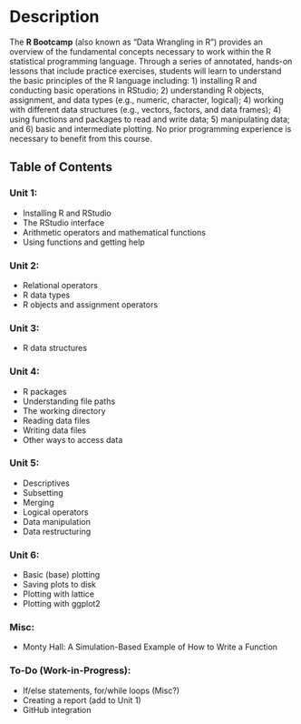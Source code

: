 # Description
The **R Bootcamp** (also known as “Data Wrangling in R”) provides an overview of the fundamental concepts necessary to work within the R statistical programming language. Through a series of annotated, hands-on lessons that include practice exercises, students will learn to understand the basic principles of the R language including: 1) installing R and conducting basic operations in RStudio; 2) understanding R objects, assignment, and data types (e.g., numeric, character, logical); 4) working with different data structures (e.g., vectors, factors, and data frames); 4) using functions and packages to read and write data; 5) manipulating data; and 6) basic and intermediate plotting. No prior programming experience is necessary to benefit from this course.

## Table of Contents

### Unit 1:
-	Installing R and RStudio
-	The RStudio interface
-	Arithmetic operators and mathematical functions
-	Using functions and getting help
### Unit 2:
-	Relational operators
-	R data types
-	R objects and assignment operators
### Unit 3:
-	R data structures
### Unit 4:
-	R packages
-	Understanding file paths
-	The working directory
-	Reading data files
-	Writing data files
-	Other ways to access data
### Unit 5:
-	Descriptives
-	Subsetting
-	Merging
-	Logical operators
-	Data manipulation
-	Data restructuring
### Unit 6:
-	Basic (base) plotting
-	Saving plots to disk
-	Plotting with lattice
-	Plotting with ggplot2
### Misc:
-	Monty Hall: A Simulation-Based Example of How to Write a Function
### To-Do (Work-in-Progress):
-	If/else statements, for/while loops (Misc?)
-	Creating a report (add to Unit 1)
- GitHub integration
